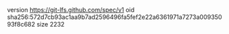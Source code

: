 version https://git-lfs.github.com/spec/v1
oid sha256:572d7cb93ac1aa9b7ad2596496fa5fef2e22a6361971a7273a00935093f8c682
size 2232
